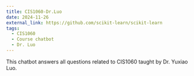 ```yaml
---
title: CIS1060-Dr.Luo
date: 2024-11-26
external_link: https://github.com/scikit-learn/scikit-learn
tags:
  - CIS1060
  - Course chatbot
  - Dr. Luo
---
```


This chatbot answers all questions related to CIS1060 taught by Dr. Yuxiao Luo.

<!--more-->
